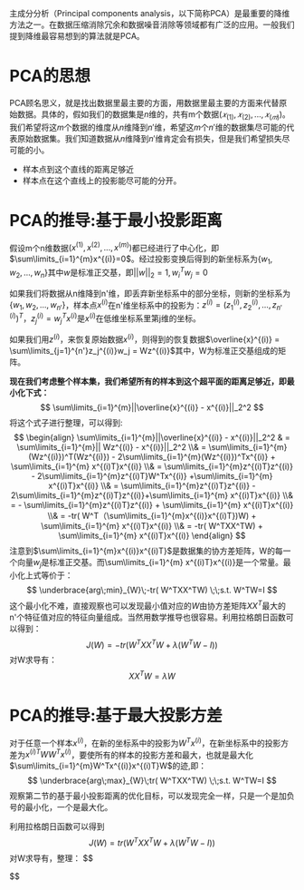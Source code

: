 主成分分析（Principal components analysis，以下简称PCA）是最重要的降维方法之一。在数据压缩消除冗余和数据噪音消除等领域都有广泛的应用。一般我们提到降维最容易想到的算法就是PCA。

# PCA的思想

PCA顾名思义，就是找出数据里最主要的方面，用数据里最主要的方面来代替原始数据。具体的，假如我们的数据集是$n$维的，共有m个数据$(𝑥_{(1)},𝑥_{(2)},...,𝑥_{(𝑚)})$。我们希望将这$m$个数据的维度从$n$维降到$n'$维，希望这$m$个$n'$维的数据集尽可能的代表原始数据集。我们知道数据从$n$维降到$n'$维肯定会有损失，但是我们希望损失尽可能的小。

- 样本点到这个直线的距离足够近
- 样本点在这个直线上的投影能尽可能的分开。

# PCA的推导:基于最小投影距离

假设m个n维数据$(x^{(1)}, x^{(2)},...,x^{(m)})$都已经进行了中心化，即$\sum\limits_{i=1}^{m}x^{(i)}=0$。经过投影变换后得到的新坐标系为$\{w_1,w_2,...,w_n\}$其中$w$是标准正交基，即$||w||_2=1, w_i^Tw_j=0$

如果我们将数据从n维降到n'维，即丢弃新坐标系中的部分坐标，则新的坐标系为$\{w_1,w_2,...,w_{n'}\}$，样本点$x^{(i)}$在n'维坐标系中的投影为：$z^{(i)} = (z_1^{(i)}, z_2^{(i)},...,z_{n'}^{(i)})^T$，$z_j^{(i)} = w_j^Tx^{(i)}$是$x^{(i)}$在低维坐标系里第j维的坐标。

如果我们用$z^{(i)}$，来恢复原始数据$x^{(i)}$，则得到的恢复数据$\overline{x}^{(i)} = \sum\limits_{j=1}^{n'}z_j^{(i)}w_j = Wz^{(i)}$其中，W为标准正交基组成的矩阵。

**现在我们考虑整个样本集，我们希望所有的样本到这个超平面的距离足够近，即最小化下式：**
$$
\sum\limits_{i=1}^{m}||\overline{x}^{(i)} - x^{(i)}||_2^2
$$
将这个式子进行整理，可以得到:
$$
\begin{align} \sum\limits_{i=1}^{m}||\overline{x}^{(i)} - x^{(i)}||_2^2 & = \sum\limits_{i=1}^{m}|| Wz^{(i)} - x^{(i)}||_2^2 \\& = \sum\limits_{i=1}^{m}(Wz^{(i)})^T(Wz^{(i)}) - 2\sum\limits_{i=1}^{m}(Wz^{(i)})^Tx^{(i)} + \sum\limits_{i=1}^{m} x^{(i)T}x^{(i)} \\& = \sum\limits_{i=1}^{m}z^{(i)T}z^{(i)} - 2\sum\limits_{i=1}^{m}z^{(i)T}W^Tx^{(i)} +\sum\limits_{i=1}^{m} x^{(i)T}x^{(i)} \\& = \sum\limits_{i=1}^{m}z^{(i)T}z^{(i)} - 2\sum\limits_{i=1}^{m}z^{(i)T}z^{(i)}+\sum\limits_{i=1}^{m} x^{(i)T}x^{(i)}  \\& = - \sum\limits_{i=1}^{m}z^{(i)T}z^{(i)} + \sum\limits_{i=1}^{m} x^{(i)T}x^{(i)}  \\& =   -tr( W^T（\sum\limits_{i=1}^{m}x^{(i)}x^{(i)T})W)  + \sum\limits_{i=1}^{m} x^{(i)T}x^{(i)} \\& =  -tr( W^TXX^TW)  + \sum\limits_{i=1}^{m} x^{(i)T}x^{(i)}  \end{align}
$$
注意到$\sum\limits_{i=1}^{m}x^{(i)}x^{(i)T}$是数据集的协方差矩阵，W的每一个向量$w_j$是标准正交基。而\sum\limits_{i=1}^{m} x^{(i)T}x^{(i)}是一个常量。最小化上式等价于：
$$
\underbrace{arg\;min}_{W}\;-tr( W^TXX^TW) \;\;s.t. W^TW=I
$$
这个最小化不难，直接观察也可以发现最小值对应的$W$由协方差矩阵$XX^T$最大的n'个特征值对应的特征向量组成。当然用数学推导也很容易。利用拉格朗日函数可以得到：
$$
J(W) = -tr( W^TXX^TW + \lambda(W^TW-I))
$$
对W求导有：
$$
XX^TW=\lambda W
$$

# PCA的推导:基于最大投影方差

 对于任意一个样本$x^{(i)}$，在新的坐标系中的投影为$W^Tx^{(i)}$，在新坐标系中的投影方差为$x^{(i)T}WW^Tx^{(i)}$，要使所有的样本的投影方差和最大，也就是最大化$\sum\limits_{i=1}^{m}W^Tx^{(i)}x^{(i)T}W$的迹,即：
$$
\underbrace{arg\;max}_{W}\;tr( W^TXX^TW) \;\;s.t. W^TW=I
$$
观察第二节的基于最小投影距离的优化目标，可以发现完全一样，只是一个是加负号的最小化，一个是最大化。

利用拉格朗日函数可以得到
$$
J(W) = tr( W^TXX^TW + \lambda(W^TW-I))
$$
对W求导有，整理：
$$

$$

